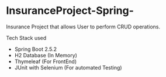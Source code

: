 # InsuranceProject-Spring-
Insurance Project that allows User to perform CRUD operations.

Tech Stack used
- Spring Boot 2.5.2
- H2 Database (In Memory)
- Thymeleaf (For FrontEnd)
- JUnit with Selenium (For automated Testing)
